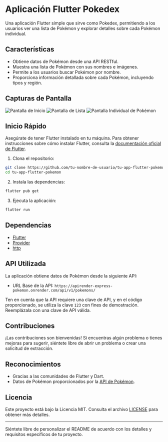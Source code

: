 # Aplicación Flutter Pokedex

Una aplicación Flutter simple que sirve como Pokedex, permitiendo a los usuarios ver una lista de Pokémon y explorar detalles sobre cada Pokémon individual.

## Características

- Obtiene datos de Pokémon desde una API RESTful.
- Muestra una lista de Pokémon con sus nombres e imágenes.
- Permite a los usuarios buscar Pokémon por nombre.
- Proporciona información detallada sobre cada Pokémon, incluyendo tipos y región.

## Capturas de Pantalla

![Pantalla de Inicio](screenshots/home_screen.png)
![Pantalla de Lista](screenshots/list_screen.png)
![Pantalla Individual de Pokémon](screenshots/individual_pokemon_screen.png)

## Inicio Rápido

Asegúrate de tener Flutter instalado en tu máquina. Para obtener instrucciones sobre cómo instalar Flutter, consulta la [documentación oficial de Flutter](https://flutter.dev/docs/get-started/install).

1. Clona el repositorio:

```bash
git clone https://github.com/tu-nombre-de-usuario/tu-app-flutter-pokemon.git
cd tu-app-flutter-pokemon
```

2. Instala las dependencias:

```bash
flutter pub get
```

3. Ejecuta la aplicación:

```bash
flutter run
```

## Dependencias

- [Flutter](https://flutter.dev/)
- [Provider](https://pub.dev/packages/provider)
- [http](https://pub.dev/packages/http)

## API Utilizada

La aplicación obtiene datos de Pokémon desde la siguiente API:

- URL Base de la API: `https://apirender-express-pokemon.onrender.com/api/v1/pokemons/`

Ten en cuenta que la API requiere una clave de API, y en el código proporcionado, se utiliza la clave `123` con fines de demostración. Reemplázala con una clave de API válida.

## Contribuciones

¡Las contribuciones son bienvenidas! Si encuentras algún problema o tienes mejoras para sugerir, siéntete libre de abrir un problema o crear una solicitud de extracción.

## Reconocimientos

- Gracias a las comunidades de Flutter y Dart.
- Datos de Pokémon proporcionados por la [API de Pokémon](https://apirender-express-pokemon.onrender.com/).

## Licencia

Este proyecto está bajo la Licencia MIT. Consulta el archivo [LICENSE](LICENSE) para obtener más detalles.

---

Siéntete libre de personalizar el README de acuerdo con los detalles y requisitos específicos de tu proyecto.
